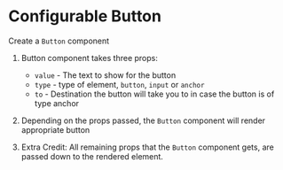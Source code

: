 # Configurable Button

Create a `Button` component

1. Button component takes three props:
    - `value` - The text to show for the button
    - `type` - type of element, `button`, `input` or `anchor`
    - `to` - Destination the button will take you to in case the button is of type anchor

1. Depending on the props passed, the `Button` component will render appropriate button

1. Extra Credit: All remaining props that the `Button` component gets, are passed down to the rendered element.
